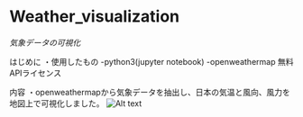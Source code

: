 # Weather_visualization
*気象データの可視化*

はじめに
・使用したもの
 -python3(jupyter notebook)
 -openweathermap 無料APIライセンス

内容
・openweathermapから気象データを抽出し、日本の気温と風向、風力を地図上で可視化しました。
![Alt text](C:\Users\admin\Desktop\3年\春学期\プロジェクト3a\プロジェクト課題\avarage_temp.png)
